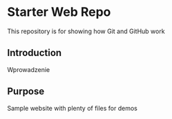 # Starter Web Repo

This repository is for showing how Git and GitHub work

## Introduction

Wprowadzenie

## Purpose

Sample website with plenty of files for demos
